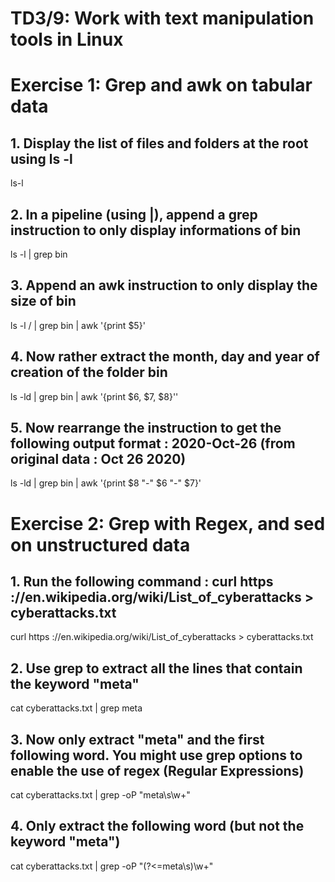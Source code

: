 # TD3/9: Work with text manipulation tools in Linux

# Exercise 1: Grep and awk on tabular data

## 1. Display the list of files and folders at the root using ls -l
ls-l

## 2. In a pipeline (using |), append a grep instruction to only display informations of bin
ls -l | grep bin

## 3. Append an awk instruction to only display the size of bin
ls -l / | grep bin | awk '{print $5}'

## 4. Now rather extract the month, day and year of creation of the folder bin
ls -ld | grep bin | awk '{print $6, $7, $8}''

## 5. Now rearrange the instruction to get the following output format : 2020-Oct-26 (from original data : Oct 26 2020)
ls -ld | grep bin | awk '{print $8 "-" $6 "-" $7}'

# Exercise 2: Grep with Regex, and sed on unstructured data

## 1. Run the following command : curl https ://en.wikipedia.org/wiki/List_of_cyberattacks > cyberattacks.txt
curl https ://en.wikipedia.org/wiki/List_of_cyberattacks > cyberattacks.txt

## 2. Use grep to extract all the lines that contain the keyword "meta"
cat cyberattacks.txt | grep meta

## 3. Now only extract "meta" and the first following word. You might use grep options to enable the use of regex (Regular Expressions) 
cat cyberattacks.txt | grep -oP "meta\s\w+"

## 4. Only extract the following word (but not the keyword "meta")
cat cyberattacks.txt | grep -oP "(?<=meta\s)\w+"

